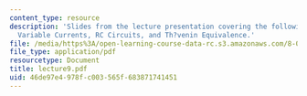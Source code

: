 ```yaml
---
content_type: resource
description: 'Slides from the lecture presentation covering the following topics:
  Variable Currents, RC Circuits, and Th?venin Equivalence.'
file: /media/https%3A/open-learning-course-data-rc.s3.amazonaws.com/8-022-physics-ii-electricity-and-magnetism-fall-2004/46de97e4978fc003565f683871741451_lecture9.pdf
file_type: application/pdf
resourcetype: Document
title: lecture9.pdf
uid: 46de97e4-978f-c003-565f-683871741451
---
```


